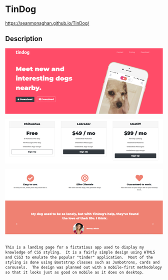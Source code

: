 # TinDog

https://seanmonaghan.github.io/TinDog/

## Description

![overall Image](images/snip.PNG)

![overall Image](images/sniptwo.PNG)

![overall Image](images/snipthree.PNG)

```

This is a landing page for a fictatious app used to display my knowledge of CSS styling.  It is a fairly simple design using HTML5 and CSS3 to emulate the popular "tinder" application.  Most of the styling is done using Bootstrap classes such as Jumbotrons, cards and carousels.  The design was planned out with a mobile-first methodology so that it looks just as good on mobile as it does on desktop.  

```
